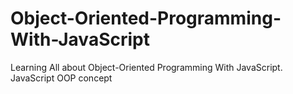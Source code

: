 # Object-Oriented-Programming-With-JavaScript
Learning All about Object-Oriented Programming With JavaScript.
JavaScript OOP concept
